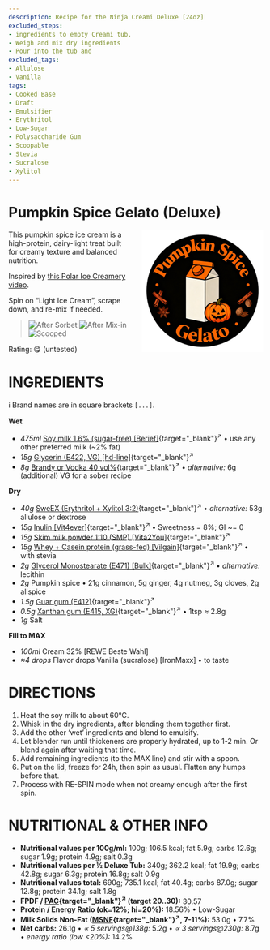 ```yaml
---
description: Recipe for the Ninja Creami Deluxe [24oz]
excluded_steps:
- ingredients to empty Creami tub.
- Weigh and mix dry ingredients
- Pour into the tub and
excluded_tags:
- Allulose
- Vanilla
tags:
- Cooked Base
- Draft
- Emulsifier
- Erythritol
- Low-Sugar
- Polysaccharide Gum
- Scoopable
- Stevia
- Sucralose
- Xylitol
---
```

# Pumpkin Spice Gelato (Deluxe)
<img style="float: right; margin-left: 1.5em;" width=240 alt="Logo" src="logo-pumpkin-spice.png" />

This pumpkin spice ice cream is a high-protein, dairy-light treat built for creamy texture and balanced nutrition.

Inspired by [this Polar Ice Creamery video](https://www.youtube.com/watch?v=liA8HlIivC4).

Spin on “Light Ice Cream”, scrape down, and re-mix if needed.

> <img width=220 alt="After Sorbet" src="_1.jpg" class="zoomable" />
> <img width=220 alt="After Mix-in" src="_2.jpg" class="zoomable" />
> <img width=220 alt="Scooped" src="_3.jpg" class="zoomable" />

Rating: 😋 (untested)

# INGREDIENTS

ℹ️ Brand names are in square brackets `[...]`.

**Wet**

  - _475ml_ [Soy milk 1.6% (sugar-free) \[Berief\]](/ice-creamery/info/ingredients/#soy-milk){target="_blank"}<sup>↗</sup> • use any other preferred milk (~2% fat)
  - _15g_ [Glycerin (E422, VG) \[hd-line\]](/ice-creamery/info/ingredients/#vegetable-glycerin-glycerol-vg-e422){target="_blank"}<sup>↗</sup>
  - _8g_ [Brandy or Vodka 40 vol%](/ice-creamery/info/ingredients/#alcohol-ethanol){target="_blank"}<sup>↗</sup> • *alternative:* 6g (additional) VG for a sober recipe

**Dry**

  - _40g_ [SweEX (Erythritol + Xylitol 3:2)](/ice-creamery/info/ingredients/#sweex-erythritol-xylitol-blend){target="_blank"}<sup>↗</sup> • *alternative:* 53g allulose or dextrose
  - _15g_ [Inulin \[Vit4ever\]](/ice-creamery/info/ingredients/#inulin){target="_blank"}<sup>↗</sup> • Sweetness = 8%; GI ~= 0
  - _15g_ [Skim milk powder 1:10 (SMP) \[Vita2You\]](/ice-creamery/info/ingredients/#skim-milk-powder-smp){target="_blank"}<sup>↗</sup>
  - _15g_ [Whey + Casein protein (grass-fed) \[Vilgain\]](/ice-creamery/info/ingredients/#whey-protein){target="_blank"}<sup>↗</sup> • with stevia
  - _2g_ [Glycerol Monostearate (E471) \[Bulk\]](/ice-creamery/info/ingredients/#glycerol-monostearate-gms-e471){target="_blank"}<sup>↗</sup> • *alternative:* lecithin
  - _2g_ Pumpkin spice • 21g cinnamon, 5g ginger, 4g nutmeg, 3g cloves, 2g allspice
  - _1.5g_ [Guar gum (E412)](/ice-creamery/info/ingredients/#guar-gum-e412){target="_blank"}<sup>↗</sup>
  - _0.5g_ [Xanthan gum (E415, XG)](/ice-creamery/info/ingredients/#xanthan-gum-xg-e415){target="_blank"}<sup>↗</sup> • 1tsp ≈ 2.8g
  - _1g_ Salt

**Fill to MAX**

  - _100ml_ Cream 32% [REWE Beste Wahl]
  - _≈4 drops_ Flavor drops Vanilla (sucralose) [IronMaxx] • to taste

# DIRECTIONS

 1. Heat the soy milk to about 60°C.
 1. Whisk in the dry ingredients, after blending them together first.
 1. Add the other ‘wet’ ingredients and blend to emulsify.
 1. Let blender run until thickeners are properly hydrated, up to 1-2 min. Or blend again after waiting that time.
 1. Add remaining ingredients (to the MAX line) and stir with a spoon.
 1. Put on the lid, freeze for 24h, then spin as usual. Flatten any humps before that.
 1. Process with RE-SPIN mode when not creamy enough after the first spin.

# NUTRITIONAL & OTHER INFO

- **Nutritional values per 100g/ml:** 100g; 106.5 kcal; fat 5.9g; carbs 12.6g; sugar 1.9g; protein 4.9g; salt 0.3g
- **Nutritional values per ½ Deluxe Tub:** 340g; 362.2 kcal; fat 19.9g; carbs 42.8g; sugar 6.3g; protein 16.8g; salt 0.9g
- **Nutritional values total:** 690g; 735.1 kcal; fat 40.4g; carbs 87.0g; sugar 12.8g; protein 34.1g; salt 1.8g
- **FPDF / [PAC](/ice-creamery/info/glossary/#potere-anti-congelante-pac){target="_blank"}<sup>↗</sup> (target 20..30):** 30.57
- **Protein / Energy Ratio (ok=12%; hi=20%):** 18.56% • Low-Sugar
- **Milk Solids Non-Fat ([MSNF](/ice-creamery/info/glossary/#milk-solids-not-fat-msnf){target="_blank"}<sup>↗</sup>, 7-11%):** 53.0g • 7.7%
- **Net carbs:** 26.1g • *∝ 5 servings@138g:* 5.2g • *∝ 3 servings@230g:* 8.7g • *energy ratio (low <20%):* 14.2%
